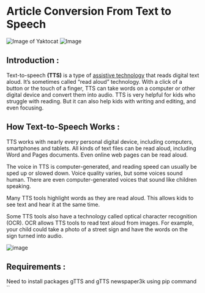 # Article Conversion From Text to Speech
 ![Image of Yaktocat](https://encrypted-tbn0.gstatic.com/images?q=tbn%3AANd9GcQeXkMSZX25D66J4XyMsUaFmZHQixpf-ClK9w&usqp=CAU) ![Image](https://encrypted-tbn0.gstatic.com/images?q=tbn%3AANd9GcRMlrQS-z5uD-CqLmpD89ckYPQUqlqhWyf7ew&usqp=CAU)
   ## Introduction  :
   Text-to-speech **(TTS)** is a type of  [assistive technology](https://www.understood.org/en/school-learning/assistive-technology/assistive-technologies-basics/assistive-technology-what-it-is-and-how-it-works) that reads digital text aloud. It’s sometimes called “read aloud” technology.
    With a click of a button or the touch of a finger, TTS can take words on a computer or other digital device and convert them into audio. TTS is very helpful for kids who struggle with reading. But it can also help kids with writing and editing, and even focusing.
   ## How Text-to-Speech Works :
   TTS works with nearly every personal digital device, including computers, smartphones and tablets. All kinds of text files can be read aloud, including Word and Pages documents. Even online web pages can be read aloud.

The voice in TTS is computer-generated, and reading speed can usually be sped up or slowed down. Voice quality varies, but some voices sound human. There are even computer-generated voices that sound like children speaking.

Many TTS tools highlight words as they are read aloud. This allows kids to see text and hear it at the same time.

Some TTS tools also have a technology called optical character recognition (OCR). OCR allows TTS tools to read text aloud from images. For example, your child could take a photo of a street sign and have the words on the sign turned into audio.

![image](https://encrypted-tbn0.gstatic.com/images?q=tbn%3AANd9GcTsDtqsBnMfzkEsAtOxz2AKO3Rj7jgWm-PgzA&usqp=CAU)
   ## Requirements :
  Need to install packages gTTS and gTTS newspaper3k using pip command <br>
  ``
  
